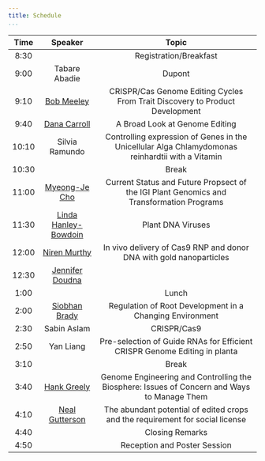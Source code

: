 ```yaml
---
title: Schedule
...
```


<!-- TODO alternating row colors? -->

| Time | Speaker | Topic |
| :--: | :---------------------------------------------------: | :-----------------------------------------------------------------------------------------: |
| 8:30 |                                                       | Registration/Breakfast |
| 9:00 | Tabare Abadie                                         | Dupont|Pioneer Opening Statement |
| 9:10 | [Bob Meeley](/speakers.html#meeley)                   | CRISPR/Cas Genome Editing Cycles From Trait Discovery to Product Development |
| 9:40 | [Dana Carroll](/speakers.html#carroll)                | A Broad Look at Genome Editing |
| 10:10 | Silvia Ramundo                                        | Controlling expression of Genes in the Unicellular Alga Chlamydomonas reinhardtii with a Vitamin|Repressible Riboswitch |
| 10:30 |                                                       | Break |
| 11:00 | [Myeong-Je Cho](/speakers.html#cho)                   | Current Status and Future Propsect of the IGI Plant Genomics and Transformation Programs |
| 11:30 | [Linda Hanley-Bowdoin](/speakers.html#hanley-bowdain) | Plant DNA Viruses | Difficult|to|Control, Rapidly-Evolving Pathogens |
| 12:00 | [Niren Murthy](/speakers.html#murthy)                 | In vivo delivery of Cas9 RNP and donor DNA with gold nanoparticles |
| 12:30 | [Jennifer Doudna](/speakers.html#doudna)              | |
| 1:00 |                                                       | Lunch |
| 2:00 | [Siobhan Brady](/speakers.html#brady)                 | Regulation of Root Development in a Changing Environment |
| 2:30 | Sabin Aslam                                           | CRISPR/Cas9|Based Virus Resistance in Cotton |
| 2:50 | Yan Liang                                             | Pre-selection of Guide RNAs for Efficient CRISPR Genome Editing in planta |
| 3:10 |                                                       | Break |
| 3:40 | [Hank Greely](/speakers.html#greely)                  | Genome Engineering and Controlling the Biosphere: Issues of Concern and Ways to Manage Them |
| 4:10 | [Neal Gutterson](/speakers.html#gutterson)            | The abundant potential of edited crops and the requirement for social license |
| 4:40 |                                                       | Closing Remarks
| 4:50 |                                                       | Reception and Poster Session |
